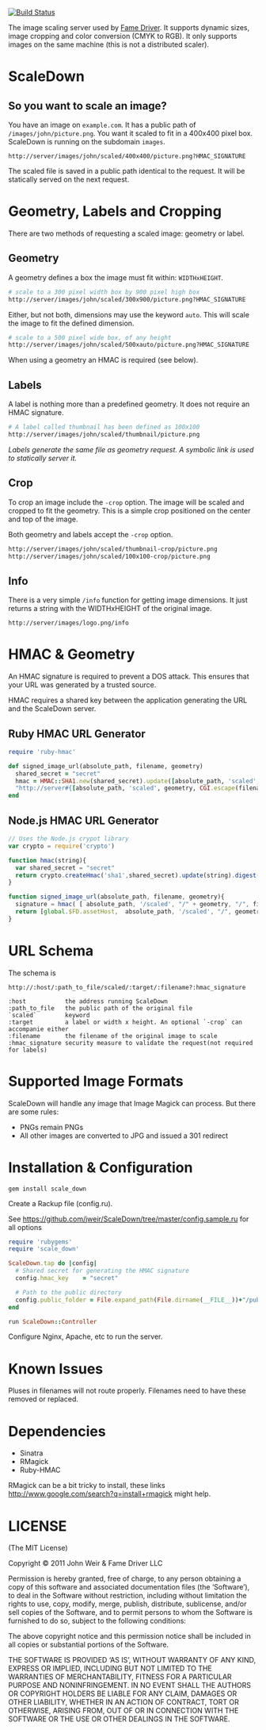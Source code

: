 [![Build Status](https://secure.travis-ci.org/jweir/ScaleDown.png)](http://travis-ci.org/jweir/ScaleDown)

The image scaling server used by [Fame Driver](http://famedriver.com).
It supports dynamic sizes, image cropping and color conversion (CMYK to RGB).
It only supports images on the same machine (this is not a distributed scaler).

ScaleDown
==========
So you want to scale an image?
------------------------------

You have an image on `example.com`. It has a public path of `/images/john/picture.png`.
You want it scaled to fit in a 400x400 pixel box.  ScaleDown is running on the subdomain `images`.

    http://server/images/john/scaled/400x400/picture.png?HMAC_SIGNATURE

The scaled file is saved in a public path identical to the request. It will be statically served on the next request.

Geometry, Labels and Cropping
==============================

There are two methods of requesting a scaled image: geometry or label.

Geometry
--------

A geometry defines a box the image must fit within: `WIDTHxHEIGHT`.

```sh
# scale to a 300 pixel width box by 900 pixel high box
http://server/images/john/scaled/300x900/picture.png?HMAC_SIGNATURE
```

Either, but not both, dimensions may use the keyword `auto`. This will scale the image to fit the defined dimension.

```sh
# scale to a 500 pixel wide box, of any height
http://server/images/john/scaled/500xauto/picture.png?HMAC_SIGNATURE
```

When using a geometry an HMAC is required (see below).
    
Labels
------

A label is nothing more than a predefined geometry. It does not require an HMAC signature.

```sh
# A label called thumbnail has been defined as 100x100
http://server/images/john/scaled/thumbnail/picture.png
```

*Labels generate the same file as geometry request. A symbolic link is used to statically server it.*

Crop
----

To crop an image include the `-crop` option.  The image will be scaled and cropped to fit the geometry. This is a simple crop positioned on the center and top of the image.

Both geometry and labels accept the `-crop` option.

```sh
http://server/images/john/scaled/thumbnail-crop/picture.png
http://server/images/john/scaled/100x100-crop/picture.png
```

Info
----
There is a very simple `/info` function for getting image dimensions. It just returns a string with the WIDTHxHEIGHT of the original image.

    http://server/images/logo.png/info


HMAC & Geometry
==============

An HMAC signature is required to prevent a DOS attack. This ensures that your URL was generated by a trusted source.

HMAC requires a shared key between the application generating the URL and the ScaleDown server.

Ruby HMAC URL Generator
------------------

```ruby
require 'ruby-hmac'

def signed_image_url(absolute_path, filename, geometry)
  shared_secret = "secret"
  hmac = HMAC::SHA1.new(shared_secret).update([absolute_path, 'scaled', geometry, filename].join("/")).to_s[0...8]
  "http://server#{[absolute_path, 'scaled', geometry, CGI.escape(filename)].join("/")}?#{hmac}"
end
```

Node.js HMAC URL Generator
---------------------

```javascript
// Uses the Node.js crypot library
var crypto = require('crypto')

function hmac(string){
  var shared_secret = "secret"
  return crypto.createHmac('sha1',shared_secret).update(string).digest('hex').substr(0,8)
}

function signed_image_url(absolute_path, filename, geometry){
  signature = hmac( [ absolute_path, '/scaled', "/" + geometry, "/", filename].join("") )
  return [global.$FD.assetHost,  absolute_path, '/scaled', "/", geometry, "/",escape(filename)].join("") + "?"+ signature
}
```

URL Schema
==========

The schema is

    http://:host/:path_to_file/scaled/:target/:filename?:hmac_signature

    :host           the address running ScaleDown
    :path_to_file   the public path of the original file
    `scaled`        keyword
    :target         a label or width x height. An optional `-crop` can accompanie either
    :filename       the filename of the original image to scale
    :hmac_signature security measure to validate the request(not required for labels)


Supported Image Formats
=======================

ScaleDown will handle any image that Image Magick can process.  But there are some rules:

* PNGs remain PNGs
* All other images are converted to JPG and issued a 301 redirect

Installation & Configuration
==============================

    gem install scale_down

Create a Rackup file (config.ru). 

See https://github.com/jweir/ScaleDown/tree/master/config.sample.ru for all options

```ruby
require 'rubygems'
require 'scale_down'

ScaleDown.tap do |config|
  # Shared secret for generating the HMAC signature
  config.hmac_key    = "secret"

  # Path to the public directory
  config.public_folder = File.expand_path(File.dirname(__FILE__))+"/public"
end

run ScaleDown::Controller
```

Configure Nginx, Apache, etc to run the server.

Known Issues
===========

Pluses in filenames will not route properly.  Filenames need to have these removed or replaced.

Dependencies
============

* Sinatra
* RMagick
* Ruby-HMAC

RMagick can be a bit tricky to install, these links http://www.google.com/search?q=install+rmagick might help.

LICENSE
=======

(The MIT License)

Copyright © 2011 John Weir & Fame Driver LLC

Permission is hereby granted, free of charge, to any person obtaining a copy of this software and associated documentation files (the ‘Software’), to deal in the Software without restriction, including without limitation the rights to use, copy, modify, merge, publish, distribute, sublicense, and/or sell copies of the Software, and to permit persons to whom the Software is furnished to do so, subject to the following conditions:

The above copyright notice and this permission notice shall be included in all copies or substantial portions of the Software.

THE SOFTWARE IS PROVIDED ‘AS IS’, WITHOUT WARRANTY OF ANY KIND, EXPRESS OR IMPLIED, INCLUDING BUT NOT LIMITED TO THE WARRANTIES OF MERCHANTABILITY, FITNESS FOR A PARTICULAR PURPOSE AND NONINFRINGEMENT. IN NO EVENT SHALL THE AUTHORS OR COPYRIGHT HOLDERS BE LIABLE FOR ANY CLAIM, DAMAGES OR OTHER LIABILITY, WHETHER IN AN ACTION OF CONTRACT, TORT OR OTHERWISE, ARISING FROM, OUT OF OR IN CONNECTION WITH THE SOFTWARE OR THE USE OR OTHER DEALINGS IN THE SOFTWARE.

